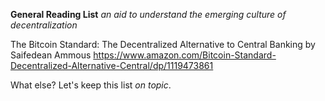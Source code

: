 **General Reading List** 
*an aid to understand the emerging culture of decentralization*

The Bitcoin Standard: The Decentralized Alternative to Central Banking by Saifedean Ammous
https://www.amazon.com/Bitcoin-Standard-Decentralized-Alternative-Central/dp/1119473861

What else? Let's keep this list *on topic*.

